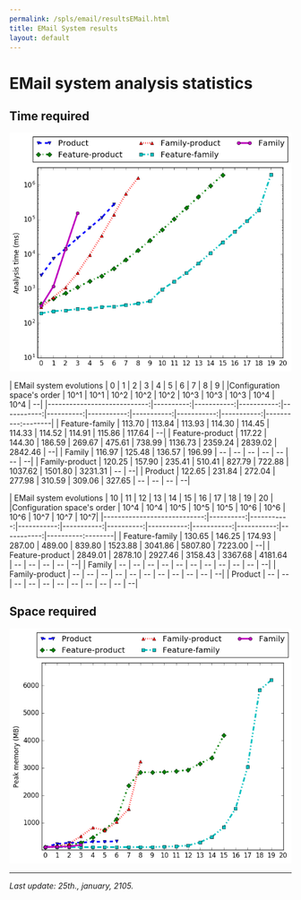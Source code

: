 ```yaml
---
permalink: /spls/email/resultsEMail.html
title: EMail System results
layout: default
---
```

# EMail system analysis statistics

## Time required

![analysis_time](/assets/email-mean-analysis_time-configurations_ascending-logarithmic-ALL.png)

|     EMail system evolutions |         0 |          1 |          2 |          3 |         4 |          5 |          6 |          7 |          8 |        9 | 
|Configuration space's order  |      10^1 |       10^1 |       10^2 |       10^2 |      10^2 |       10^3 |       10^3 |       10^3 |       10^4 |     10^4 |      --|
|----------------------------:|----------:|-----------:|-----------:|-----------:|----------:|-----------:|-----------:|-----------:|-----------:|----------:--------|
|             Feature-family  |    113.70 |     113.84 |     113.93 |     114.30 |    114.45 |     114.33 |     114.52 |     114.91 |     115.86 |   117.64 |      --|
|             Feature-product |    117.22 |     144.30 |     186.59 |     269.67 |    475.61 |     738.99 |    1136.73 |    2359.24 |    2839.02 |  2842.46 |      --|
|             Family          |    116.97 |     125.48 |     136.57 |     196.99 |        -- |         -- |         -- |         -- |         -- |       -- |      --|
|             Family-product  |    120.25 |     157.90 |     235.41 |     510.41 |    827.79 |     722.88 |    1037.62 |    1501.80 |    3231.31 |       -- |      --|
|             Product         |    122.65 |     231.84 |     272.04 |     277.98 |    310.59 |     309.06 |     327.65 |         -- |         -- |       -- |      --|
  
|     EMail system evolutions |        10 |         11 |         12 |         13 |        14 |         15 |         16 |         17 |         18 |       19 |    20  | 
|Configuration space's order  |      10^4 |       10^4 |       10^5 |       10^5 |      10^5 |       10^6 |       10^6 |       10^6 |       10^7 |     10^7 |    10^7| 
|----------------------------:|----------:|-----------:|-----------:|-----------:|----------:|-----------:|-----------:|-----------:|-----------:|----------:--------|
|             Feature-family  |    130.65 |     146.25 |     174.93 |     287.00 |    489.00 |     839.80 |    1523.88 |    3041.86 |    5807.80 |  7223.00 |      --|
|             Feature-product |   2849.01 |    2878.10 |    2927.46 |    3158.43 |   3367.68 |    4181.64 |         -- |         -- |         -- |       -- |      --|
|             Family          |        -- |         -- |         -- |         -- |        -- |         -- |         -- |         -- |         -- |       -- |      --|
|             Family-product  |        -- |         -- |         -- |         -- |        -- |         -- |         -- |         -- |         -- |       -- |      --|
|             Product         |        -- |         -- |         -- |         -- |        -- |         -- |         -- |         -- |         -- |       -- |      --|



## Space required

![analysis_space](/assets/email-mean-memory-configurations_ascending-ALL.png)

---
*Last update: 25th., january, 2105.*
